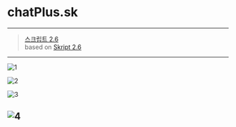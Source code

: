 # chatPlus.sk  
---
>[스크립트 2.6](https://github.com/SkriptLang/Skript/releases)   
>based on [Skript 2.6](https://github.com/SkriptLang/Skript/releases)  
---
![1](https://user-images.githubusercontent.com/31058262/146668965-912ebe56-41a2-40be-b478-9669d0c59b55.png)   


![2](https://user-images.githubusercontent.com/31058262/146668967-2a6fc9cf-b308-41d0-92b7-6422f7c54c81.png)   


![3](https://user-images.githubusercontent.com/31058262/146668968-13c4ff8f-8af7-4bb7-89dc-176ad9ec099e.png)   


![4](https://user-images.githubusercontent.com/31058262/146668970-3c9dc25f-8dd5-496f-a318-3cfb03c2acad.png)   
---
